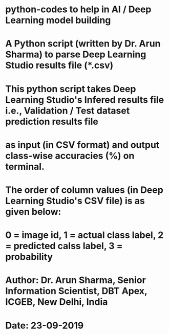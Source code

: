 # python-codes to help in AI / Deep Learning model building

# A Python script (written by Dr. Arun Sharma) to parse Deep Learning Studio results file (*.csv) 

# This python script takes Deep Learning Studio's Infered results file i.e., Validation / Test dataset prediction results file
# as input (in CSV format) and output class-wise accuracies (%) on terminal.
#
# The order of column values (in Deep Learning Studio's CSV file) is as given below:
#
# 0 = image id, 1 = actual class label, 2 = predicted calss label, 3 = probability
#
# Author: Dr. Arun Sharma, Senior Information Scientist, DBT Apex, ICGEB, New Delhi, India
#
# Date: 23-09-2019
